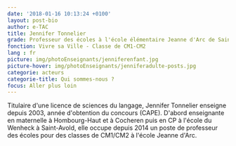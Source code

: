 ```yaml
---
date: '2018-01-16 10:13:24 +0100'
layout: post-bio
author: e-TAC
title: Jennifer Tonnelier
grade: Professeur des écoles à l'école élémentaire Jeanne d'Arc de Saint-Avold
fonction: Vivre sa Ville - Classe de CM1-CM2
lang : fr
picture: img/photoEnseignants/jenniferenfant.jpg
picture-hover: img/photoEnseignants/jenniferadulte-posts.jpg
categorie: acteurs
categorie-title: Qui sommes-nous ?
focus: Aller plus loin
---
```


Titulaire d'une licence de sciences du langage, Jennifer Tonnelier enseigne depuis 2003, année d'obtention du concours (CAPE). D'abord enseignante en maternelle à Hombourg-Haut et à Cocheren puis en CP à l'école du Wenheck à Saint-Avold, elle occupe depuis 2014 un poste de professeur des écoles pour des classes de CM1/CM2 à l'école Jeanne d'Arc.






